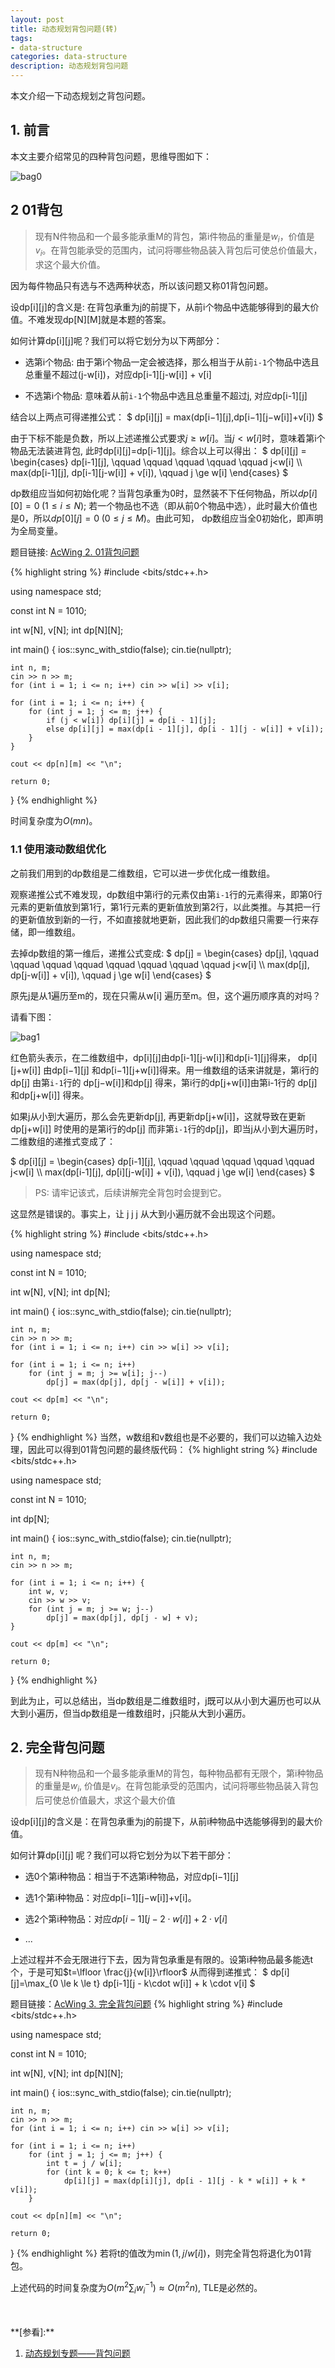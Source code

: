 ```yaml
---
layout: post
title: 动态规划背包问题(转)
tags:
- data-structure
categories: data-structure
description: 动态规划背包问题
---
```




本文介绍一下动态规划之背包问题。


<!-- more -->



## 1. 前言
本文主要介绍常见的四种背包问题，思维导图如下：

![bag0](https://ivanzz1001.github.io/records/assets/img/data_structure/dp/dp_bag0.png)

## 2 01背包
> 现有N件物品和一个最多能承重M的背包，第i件物品的重量是$w_i$，价值是$v_i$。在背包能承受的范围内，试问将哪些物品装入背包后可使总价值最大，求这个最大价值。


因为每件物品只有选与不选两种状态，所以该问题又称01背包问题。

设dp[i][j]的含义是: 在背包承重为j的前提下，从前i个物品中选能够得到的最大价值。不难发现dp[N][M]就是本题的答案。


如何计算dp[i][j]呢？我们可以将它划分为以下两部分：

* 选第i个物品: 由于第i个物品一定会被选择，那么相当于从前```i-1```个物品中选且总重量不超过(j-w[i])，对应dp[i-1][j-w[i]] + v[i]

* 不选第i个物品: 意味着从前```i-1```个物品中选且总重量不超过j, 对应dp[i-1][j]

结合以上两点可得递推公式：
$
dp[i][j] = max(dp[i−1][j],dp[i−1][j−w[i]]+v[i])
$

由于下标不能是负数，所以上述递推公式要求$j \ge w[i]$。当$j \lt w[i]$时，意味着第i个物品无法装进背包, 此时dp[i][j]=dp[i-1][j]。综合以上可以得出：
$
dp[i][j] = \begin{cases} dp[i-1][j], \qquad \qquad \qquad \qquad \qquad j<w[i] \\\ max(dp[i-1][j], dp[i-1][j-w[i]] + v[i]), \qquad j \ge w[i] \end{cases}
$

dp数组应当如何初始化呢？当背包承重为0时，显然装不下任何物品，所以$dp[i][0]=0 \;(1 \leq i \leq N)$; 若一个物品也不选（即从前0个物品中选），此时最大价值也是0，所以$dp[0][j]=0 \; (0 \leq j\leq M)$。由此可知， dp数组应当全0初始化，即声明为全局变量。

题目链接: [AcWing 2. 01背包问题](https://www.acwing.com/problem/content/2/)

{% highlight string %}
#include <bits/stdc++.h>

using namespace std;

const int N = 1010;

int w[N], v[N];
int dp[N][N];

int main() {
    ios::sync_with_stdio(false);
    cin.tie(nullptr);

    int n, m;
    cin >> n >> m;
    for (int i = 1; i <= n; i++) cin >> w[i] >> v[i];

    for (int i = 1; i <= n; i++) {
        for (int j = 1; j <= m; j++) {
            if (j < w[i]) dp[i][j] = dp[i - 1][j];
            else dp[i][j] = max(dp[i - 1][j], dp[i - 1][j - w[i]] + v[i]);
        }
    }

    cout << dp[n][m] << "\n";

    return 0;
}
{% endhighlight %}

时间复杂度为$O(mn)$。


### 1.1 使用滚动数组优化
之前我们用到的dp数组是二维数组，它可以进一步优化成一维数组。

观察递推公式不难发现，dp数组中第i行的元素仅由第```i-1```行的元素得来，即第0行元素的更新值放到第1行，第1行元素的更新值放到第2行，以此类推。与其把一行的更新值放到新的一行，不如直接就地更新，因此我们的dp数组只需要一行来存储，即一维数组。

去掉dp数组的第一维后，递推公式变成:
$
dp[j] = \begin{cases} dp[j], \qquad \qquad \qquad \qquad  \qquad \qquad \qquad \qquad j<w[i] \\\ max(dp[j], dp[j-w[i]] + v[i]), \qquad j \ge w[i] \end{cases}
$

原先j是从1遍历至m的，现在只需从w[i] 遍历至m。但，这个遍历顺序真的对吗？

请看下图：

![bag1](https://ivanzz1001.github.io/records/assets/img/data_structure/dp/dp_bag1.png)


红色箭头表示，在二维数组中，dp[i][j]由dp[i-1][j-w[i]]和dp[i-1][j]得来， dp[i][j+w[i]] 由dp[i−1][j] 和dp[i−1][j+w[i]]得来。用一维数组的话来讲就是，第i行的dp[j] 由第```i-1```行的 dp[j−w[i]]和dp[j] 得来，第i行的dp[j+w[i]]由第i-1行的 dp[j] 和dp[j+w[i]] 得来。

如果j从小到大遍历，那么会先更新dp[j], 再更新dp[j+w[i]]，这就导致在更新dp[j+w[i]] 时使用的是第i行的dp[j] 而非第```i-1```行的dp[j]，即当j从小到大遍历时，二维数组的递推式变成了：

$
dp[i][j] = \begin{cases} dp[i-1][j], \qquad \qquad \qquad \qquad \qquad j<w[i] \\\ max(dp[i-1][j], dp[i][j-w[i]] + v[i]), \qquad j \ge w[i] \end{cases}
$

>PS: 请牢记该式，后续讲解完全背包时会提到它。

这显然是错误的。事实上，让 j j j 从大到小遍历就不会出现这个问题。

{% highlight string %}
#include <bits/stdc++.h>

using namespace std;

const int N = 1010;

int w[N], v[N];
int dp[N];

int main() {
    ios::sync_with_stdio(false);
    cin.tie(nullptr);

    int n, m;
    cin >> n >> m;
    for (int i = 1; i <= n; i++) cin >> w[i] >> v[i];

    for (int i = 1; i <= n; i++)
        for (int j = m; j >= w[i]; j--)
            dp[j] = max(dp[j], dp[j - w[i]] + v[i]);

    cout << dp[m] << "\n";

    return 0;
}
{% endhighlight %}
当然，w数组和v数组也是不必要的，我们可以边输入边处理，因此可以得到01背包问题的最终版代码：
{% highlight string %}
#include <bits/stdc++.h>

using namespace std;

const int N = 1010;

int dp[N];

int main() {
    ios::sync_with_stdio(false);
    cin.tie(nullptr);

    int n, m;
    cin >> n >> m;

    for (int i = 1; i <= n; i++) {
        int w, v;
        cin >> w >> v;
        for (int j = m; j >= w; j--)
            dp[j] = max(dp[j], dp[j - w] + v);
    }

    cout << dp[m] << "\n";

    return 0;
}
{% endhighlight %}

到此为止，可以总结出，当dp数组是二维数组时，j既可以从小到大遍历也可以从大到小遍历，但当dp数组是一维数组时，j只能从大到小遍历。


## 2. 完全背包问题
> 现有N种物品和一个最多能承重M的背包，每种物品都有无限个，第i种物品的重量是$w_i$, 价值是$v_i$。在背包能承受的范围内，试问将哪些物品装入背包后可使总价值最大，求这个最大价值

设dp[i][j]的含义是：在背包承重为j的前提下，从前i种物品中选能够得到的最大价值。

如何计算dp[i][j] 呢？我们可以将它划分为以下若干部分：

* 选0个第i种物品：相当于不选第i种物品，对应dp[i−1][j]

* 选1个第i种物品：对应dp[i−1][j−w[i]]+v[i]。

* 选2个第i种物品：对应$dp[i-1][j-2\cdot w[i]]+2\cdot v[i]$ 

* ...

上述过程并不会无限进行下去，因为背包承重是有限的。设第i种物品最多能选t个，于是可知$t=\lfloor \frac{j}{w[i]}\rfloor$ 从而得到递推式：
$
dp[i][j]=\max_{0 \le k \le t} dp[i-1][j - k\cdot w[i]] + k \cdot v[i]
$


题目链接：[AcWing 3. 完全背包问题](https://www.acwing.com/problem/content/3/)
{% highlight string %}
#include <bits/stdc++.h>

using namespace std;

const int N = 1010;

int w[N], v[N];
int dp[N][N];

int main() {
    ios::sync_with_stdio(false);
    cin.tie(nullptr);

    int n, m;
    cin >> n >> m;
    for (int i = 1; i <= n; i++) cin >> w[i] >> v[i];

    for (int i = 1; i <= n; i++)
        for (int j = 1; j <= m; j++) {
            int t = j / w[i];
            for (int k = 0; k <= t; k++)
                dp[i][j] = max(dp[i][j], dp[i - 1][j - k * w[i]] + k * v[i]);
        }

    cout << dp[n][m] << "\n";

    return 0;
}
{% endhighlight %}
若将t的值改为$\min(1,\,j/w[i])$，则完全背包将退化为01背包。

上述代码的时间复杂度为$O(m^2\sum_iw_i^{-1})\approx O(m^2n)$, TLE是必然的。



<br />
<br />
**[参看]:**

1. [动态规划专题——背包问题](https://blog.csdn.net/raelum/article/details/128996521)



<br />
<br />
<br />


